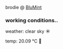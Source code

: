 brodie @ [BluMint](https://www.linkedin.com/company/blumint-io/)

<!--weather_start-->
### working conditions..

weather: clear sky ☀️

temp: 20.09 °C 🥶

<!--weather_end-->
